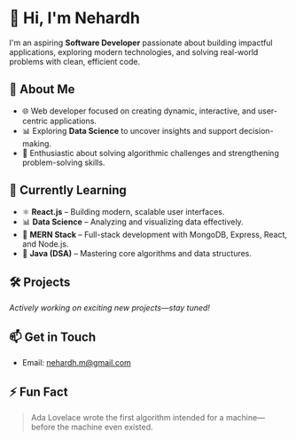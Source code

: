 # 👋 Hi, I'm Nehardh

I'm an aspiring **Software Developer** passionate about building impactful applications, exploring modern technologies, and solving real-world problems with clean, efficient code.

## 🚀 About Me
- 🌐 Web developer focused on creating dynamic, interactive, and user-centric applications.
- 📊 Exploring **Data Science** to uncover insights and support decision-making.
- 🧠 Enthusiastic about solving algorithmic challenges and strengthening problem-solving skills.

## 🧩 Currently Learning
- ⚛️ **React.js** – Building modern, scalable user interfaces.
- 📊 **Data Science** – Analyzing and visualizing data effectively.
- 🌱 **MERN Stack** – Full-stack development with MongoDB, Express, React, and Node.js.
- 🧮 **Java (DSA)** – Mastering core algorithms and data structures.

## 🛠️ Projects
_Actively working on exciting new projects—stay tuned!_

## 📫 Get in Touch
- Email: [nehardh.m@gmail.com](mailto:nehardh.m@gmail.com)

## ⚡ Fun Fact
> Ada Lovelace wrote the first algorithm intended for a machine—before the machine even existed.

